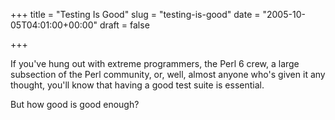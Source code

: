 +++
title = "Testing Is Good"
slug = "testing-is-good"
date = "2005-10-05T04:01:00+00:00"
draft = false

+++

If you've hung out with extreme programmers, the Perl 6 crew, a large subsection of the Perl community, or, well, almost anyone who's given it any thought, you'll know that having a good test suite is essential.

But how good is good enough?
